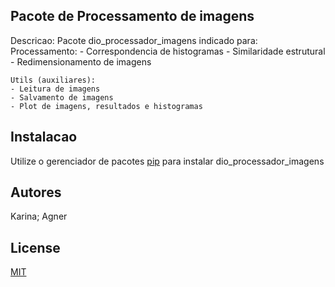 ## Pacote de Processamento de imagens

Descricao:
Pacote dio_processador_imagens indicado para:
    Processamento:
    - Correspondencia de histogramas
    - Similaridade estrutural
    - Redimensionamento de imagens

    Utils (auxiliares):
    - Leitura de imagens
    - Salvamento de imagens
    - Plot de imagens, resultados e histogramas

## Instalacao

Utilize o gerenciador de pacotes [pip](https://pip.pypa.io/en/stable/) para instalar dio_processador_imagens


<!-- bash
pip install dio_processador_imagens
-->


## Autores
Karina;
Agner


## License
[MIT](https://choosealicense.com/license/mit/)